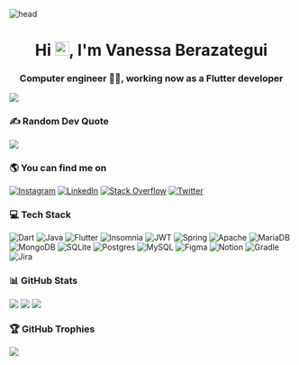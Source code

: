 ![head](https://user-images.githubusercontent.com/37006656/196012417-1d471109-1f53-4da1-b236-2fea32e1cc3d.jpg)

<h1 align="center">Hi <img src="https://media.giphy.com/media/hvRJCLFzcasrR4ia7z/giphy.gif" width="25px" height="25px">, I'm Vanessa Berazategui</h1>
<h3 align="center">Computer engineer 👩‍💻, working now as a Flutter developer</h3>
 
[![](https://visitcount.itsvg.in/api?id=Vanessa-Berazategui&icon=1&color=1)](https://visitcount.itsvg.in)
 
 ### ✍️ Random Dev Quote
![](https://quotes-github-readme.vercel.app/api?type=horizontal&theme=radical)

### 🌎 You can find me on 
[![Instagram](https://img.shields.io/badge/Instagram-%23E4405F.svg?logo=Instagram&logoColor=white)](https://instagram.com/https://www.instagram.com/vanessa_berazategui/) [![LinkedIn](https://img.shields.io/badge/LinkedIn-%230077B5.svg?logo=linkedin&logoColor=white)](https://linkedin.com/in/https://uy.linkedin.com/in/vanessa-berazategui) [![Stack Overflow](https://img.shields.io/badge/-Stackoverflow-FE7A16?logo=stack-overflow&logoColor=white)](https://stackoverflow.com/users/https://stackoverflow.com/users/9436681/vanessa-berazategui) [![Twitter](https://img.shields.io/badge/Twitter-%231DA1F2.svg?logo=Twitter&logoColor=white)](https://twitter.com/https://twitter.com/vaneberazategui) 

### 💻 Tech Stack
![Dart](https://img.shields.io/badge/dart-%230175C2.svg?style=for-the-badge&logo=dart&logoColor=white) ![Java](https://img.shields.io/badge/java-%23ED8B00.svg?style=for-the-badge&logo=java&logoColor=white) ![Flutter](https://img.shields.io/badge/Flutter-%2302569B.svg?style=for-the-badge&logo=Flutter&logoColor=white) ![Insomnia](https://img.shields.io/badge/Insomnia-black?style=for-the-badge&logo=insomnia&logoColor=5849BE) ![JWT](https://img.shields.io/badge/JWT-black?style=for-the-badge&logo=JSON%20web%20tokens) ![Spring](https://img.shields.io/badge/spring-%236DB33F.svg?style=for-the-badge&logo=spring&logoColor=white) ![Apache](https://img.shields.io/badge/apache-%23D42029.svg?style=for-the-badge&logo=apache&logoColor=white) ![MariaDB](https://img.shields.io/badge/MariaDB-003545?style=for-the-badge&logo=mariadb&logoColor=white) ![MongoDB](https://img.shields.io/badge/MongoDB-%234ea94b.svg?style=for-the-badge&logo=mongodb&logoColor=white) ![SQLite](https://img.shields.io/badge/sqlite-%2307405e.svg?style=for-the-badge&logo=sqlite&logoColor=white) ![Postgres](https://img.shields.io/badge/postgres-%23316192.svg?style=for-the-badge&logo=postgresql&logoColor=white) ![MySQL](https://img.shields.io/badge/mysql-%2300f.svg?style=for-the-badge&logo=mysql&logoColor=white) 	![Figma](https://img.shields.io/badge/figma-%23F24E1E.svg?style=for-the-badge&logo=figma&logoColor=white) ![Notion](https://img.shields.io/badge/Notion-%23000000.svg?style=for-the-badge&logo=notion&logoColor=white) ![Gradle](https://img.shields.io/badge/Gradle-02303A.svg?style=for-the-badge&logo=Gradle&logoColor=white) ![Jira](https://img.shields.io/badge/jira-%230A0FFF.svg?style=for-the-badge&logo=jira&logoColor=white)

### 📊 GitHub Stats
![](https://github-readme-stats.vercel.app/api?username=Vanessa-Berazategui&theme=blueberry&hide_border=false&include_all_commits=true&count_private=true)
![](https://github-readme-streak-stats.herokuapp.com/?user=Vanessa-Berazategui&theme=blueberry&hide_border=false)
![](https://github-readme-stats.vercel.app/api/top-langs/?username=Vanessa-Berazategui&theme=blueberry&hide_border=false&include_all_commits=true&count_private=true&layout=compact)
 
### 🏆 GitHub Trophies
![](https://github-profile-trophy.vercel.app/?username=Vanessa-Berazategui&theme=radical&no-frame=false&no-bg=true&margin-w=4)



<!--
<a href="https://app.daily.dev/vaneberazategui"><img src="https://api.daily.dev/devcards/52e2c81911bf435f9cc6ba7e3197d861.png?r=zzw" width="400" alt="Vanessa Berazategui's Dev Card"/></a>
 -->
 
<!--
**Vanessa-Berazategui/Vanessa-Berazategui** is a ✨ _special_ ✨ repository because its `README.md` (this file) appears on your GitHub profile.

Here are some ideas to get you started:

- 🔭 I’m currently working on ...
- 🌱 I’m currently learning ...
- 👯 I’m looking to collaborate on ...
- 🤔 I’m looking for help with ...
- 💬 Ask me about ...
- 📫 How to reach me: ...
- 😄 Pronouns: ...
- ⚡ Fun fact: ...
-->
